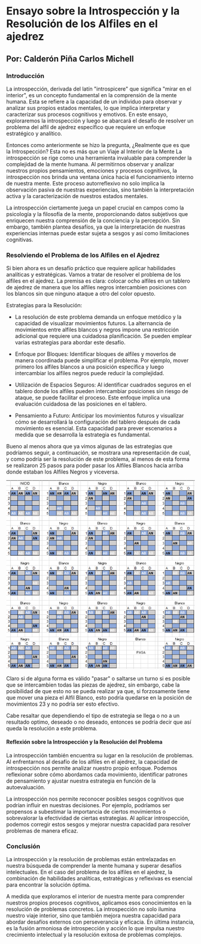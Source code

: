 # Ensayo sobre la Introspección y la Resolución de los Alfiles en el ajedrez

## Por: Calderón Piña Carlos Michell

### Introducción

La introspección, derivada del latín "introspicere" que significa "mirar en el interior", es un concepto fundamental en la comprensión de la mente humana. Esta se refiere a la capacidad de un individuo para observar y analizar sus propios estados mentales, lo que implica interpretar y caracterizar sus procesos cognitivos y emotivos. En este ensayo, exploraremos la introspección y luego se abarcará el desafío de resolver un problema del alfil de ajedrez específico que requiere un enfoque estratégico y analítico.

Entonces como anteriormente se hizo la pregunta, ¿Realmente que es que la Introspección? Esta no es más que un Viaje al Interior de la Mente
La introspección se rige como una herramienta invaluable para comprender la complejidad de la mente humana. Al permitirnos observar y analizar nuestros propios pensamientos, emociones y procesos cognitivos, la introspección nos brinda una ventana única hacia el funcionamiento interno de nuestra mente. Este proceso autorreflexivo no solo implica la observación pasiva de nuestras experiencias, sino también la interpretación activa y la caracterización de nuestros estados mentales.

La introspección ciertamente juega un papel crucial en campos como la psicología y la filosofía de la mente, proporcionando datos subjetivos que enriquecen nuestra comprensión de la conciencia y la percepción. Sin embargo, también plantea desafíos, ya que la interpretación de nuestras experiencias internas puede estar sujeta a sesgos y así como limitaciones cognitivas.

### Resolviendo el Problema de los Alfiles en el Ajedrez

Si bien ahora es un desafío práctico que requiere aplicar habilidades analíticas y estratégicas. Vamos a tratar de resolver el problema de los alfiles en el ajedrez. La premisa es clara: colocar ocho alfiles en un tablero de ajedrez de manera que los alfiles negros intercambien posiciones con los blancos sin que ninguno ataque a otro del color opuesto.

Estrategias para la Resolución:

* La resolución de este problema demanda un enfoque metódico y la capacidad de visualizar movimientos futuros. La alternancia de movimientos entre alfiles blancos y negros impone una restricción adicional que requiere una cuidadosa planificación. Se pueden emplear varias estrategias para abordar este desafío.

* Enfoque por Bloques: Identificar bloques de alfiles y moverlos de manera coordinada puede simplificar el problema. Por ejemplo, mover primero los alfiles blancos a una posición específica y luego intercambiar los alfiles negros puede reducir la complejidad.

* Utilización de Espacios Seguros: Al identificar cuadrados seguros en el tablero donde los alfiles pueden intercambiar posiciones sin riesgo de ataque, se puede facilitar el proceso. Este enfoque implica una evaluación cuidadosa de las posiciones en el tablero.

* Pensamiento a Futuro: Anticipar los movimientos futuros y visualizar cómo se desarrollará la configuración del tablero después de cada movimiento es esencial. Esta capacidad para prever escenarios a medida que se desarrolla la estrategia es fundamental.

Bueno al menos ahora que ya vimos algunas de las estrategias que podríamos seguir, a continuación, se mostrara una representación de cual, y como podría ser la resolución de este problema, al menos de esta forma se realizaron 25 pasos para poder pasar los Alfiles Blancos hacia arriba donde estaban los Alfiles Negros y viceversa.

![Ejemplo de pasos para la resolución del problema](AJEDREZ.png)

Claro si de alguna forma es válido "pasar" o saltarse un turno si es posible que se intercambien todas las piezas de ajedrez, sin embargo, cabe la posibilidad de que esto no se pueda realizar ya que, si forzosamente tiene que mover una pieza el Alfil Blanco, esto podría quedarse en la posición de movimientos 23 y no podría ser esto efectivo.

Cabe resaltar que dependiendo el tipo de estrategia se llega o no a un resultado optimo, deseado o no deseado, entonces se podría decir que así queda la resolución a este problema.

#### Reflexión sobre la Introspección y la Resolución del Problema

La introspección también encuentra su lugar en la resolución de problemas. Al enfrentarnos al desafío de los alfiles en el ajedrez, la capacidad de introspección nos permite analizar nuestro propio enfoque. Podemos reflexionar sobre cómo abordamos cada movimiento, identificar patrones de pensamiento y ajustar nuestra estrategia en función de la autoevaluación.

La introspección nos permite reconocer posibles sesgos cognitivos que podrían influir en nuestras decisiones. Por ejemplo, podríamos ser propensos a subestimar la importancia de ciertos movimientos o sobrevalorar la efectividad de ciertas estrategias. Al aplicar introspección, podemos corregir estos sesgos y mejorar nuestra capacidad para resolver problemas de manera eficaz.

### Conclusión

La introspección y la resolución de problemas están entrelazadas en nuestra búsqueda de comprender la mente humana y superar desafíos intelectuales. En el caso del problema de los alfiles en el ajedrez, la combinación de habilidades analíticas, estratégicas y reflexivas es esencial para encontrar la solución óptima.

A medida que exploramos el interior de nuestra mente para comprender nuestros propios procesos cognitivos, aplicamos esos conocimientos en la resolución de problemas concretos. La introspección no solo ilumina nuestro viaje interior, sino que también mejora nuestra capacidad para abordar desafíos externos con perseverancia y eficacia. En última instancia, es la fusión armoniosa de introspección y acción lo que impulsa nuestro crecimiento intelectual y la resolución exitosa de problemas complejos.
